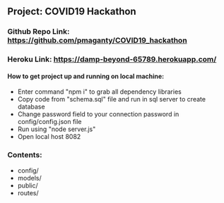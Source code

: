 ## Project: COVID19 Hackathon
### Github Repo Link: https://github.com/pmaganty/COVID19_hackathon
### Heroku Link: https://damp-beyond-65789.herokuapp.com/


#### How to get project up and running on local machine:
+ Enter command "npm i" to grab all dependency libraries
+ Copy code from "schema.sql" file and run in sql server to create database
+ Change password field to your connection password in config/config.json file
+ Run using "node server.js"
+ Open local host 8082

### Contents:
+ config/
+ models/
+ public/
+ routes/